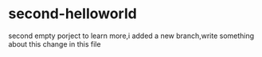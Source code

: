 # second-helloworld
second empty porject
to learn more,i added a new branch,write something about this change in this file 
